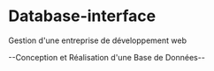# Database-interface
Gestion d'une entreprise de développement web

--Conception et Réalisation d'une Base de Données--
